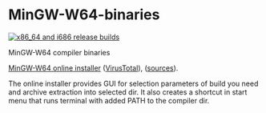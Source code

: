 # MinGW-W64-binaries

[![x86_64 and i686 release builds](https://github.com/niXman/mingw-builds-binaries/actions/workflows/build.yml/badge.svg)](https://github.com/niXman/mingw-builds-binaries/actions/workflows/build.yml)

MinGW-W64 compiler binaries

[MinGW-W64 online installer](https://github.com/Vuniverse0/mingwInstaller/releases/download/1.2.0/mingwInstaller.exe) ([VirusTotal](https://www.virustotal.com/gui/file/68214ff3d9ddd74538d7d96001173c952284b4c6b62608f6c3fcc447feca1a5d)), ([sources](https://github.com/Vuniverse0/mingwInstaller)).

The online installer provides GUI for selection parameters of build you need and archive extraction into selected dir. 
It also creates a shortcut in start menu that runs terminal with added PATH to the compiler dir.
